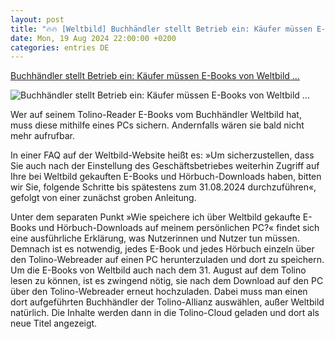 ```yaml
---
layout: post
title: "🔥🔥 [Weltbild] Buchhändler stellt Betrieb ein: Käufer müssen E-Books von Weltbild ..."
date: Mon, 19 Aug 2024 22:00:00 +0200
categories: entries DE
---
```

[Buchhändler stellt Betrieb ein: Käufer müssen E-Books von Weltbild ...](https://www.spiegel.de/netzwelt/gadgets/kaeufer-muessen-e-books-von-weltbild-jetzt-schnell-sichern-a-1663d4ae-b1f3-4185-8104-a639032f9c98)

![Buchhändler stellt Betrieb ein: Käufer müssen E-Books von Weltbild ...](https://cdn.prod.www.spiegel.de/images/351a72ea-ffdf-4b13-9de6-12d69c16e588_w1200_r1.778_fpx35.1_fpy49.99.jpg)

Wer auf seinem Tolino-Reader E-Books vom Buchhändler Weltbild hat, muss diese mithilfe eines PCs sichern. Andernfalls wären sie bald nicht mehr aufrufbar.

In einer FAQ auf der Weltbild-Website heißt es: »Um sicherzustellen, dass Sie auch nach der Einstellung des Geschäftsbetriebes weiterhin Zugriff auf Ihre bei Weltbild gekauften E-Books und Hörbuch-Downloads haben, bitten wir Sie, folgende Schritte bis spätestens zum 31.08.2024 durchzuführen«, gefolgt von einer zunächst groben Anleitung.

Unter dem separaten Punkt »Wie speichere ich über Weltbild gekaufte E-Books und Hörbuch-Downloads auf meinem persönlichen PC?« findet sich eine ausführliche Erklärung, was Nutzerinnen und Nutzer tun müssen. Demnach ist es notwendig, jedes E-Book und jedes Hörbuch einzeln über den Tolino-Webreader auf einen PC herunterzuladen und dort zu speichern. Um die E-Books von Weltbild auch nach dem 31. August auf dem Tolino lesen zu können, ist es zwingend nötig, sie nach dem Download auf den PC über den Tolino-Webreader erneut hochzuladen. Dabei muss man einen dort aufgeführten Buchhändler der Tolino-Allianz auswählen, außer Weltbild natürlich. Die Inhalte werden dann in die Tolino-Cloud geladen und dort als neue Titel angezeigt.

